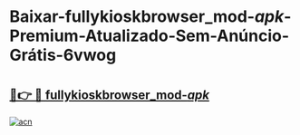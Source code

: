 # Baixar-fullykioskbrowser_mod-_apk_-Premium-Atualizado-Sem-Anúncio-Grátis-6vwog

# <h2><a href="https://5589kb.esa.edu.pl?src=fullykioskbrowser_mod-_apk_&ref=6vwog">🔗👉 🔴 fullykioskbrowser_mod-_apk_</a></h2>

[![acn](https://github.com/user-attachments/assets/0f9c940e-d8b0-45ae-aac7-cd30a18b3e1c)](https://5589kb.esa.edu.pl?src=fullykioskbrowser_mod-_apk_&ref=6vwog)

